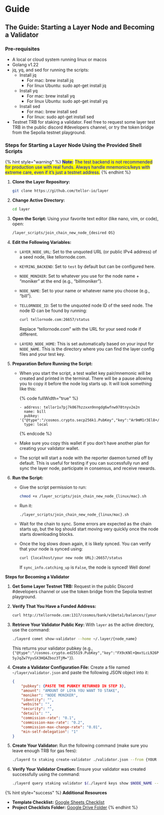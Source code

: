 # Guide

## The Guide: Starting a Layer Node and Becoming a Validator

### Pre-requisites

* A local or cloud system running linux or macos
* Golang v1.22
* jq, yq, and sed for running the scripts:
  * Install jq
    * For mac: brew install jq
    * For linux Ubuntu: sudo apt-get install jq
  * Install yq
    * For mac: brew install yq
    * For linux Ubuntu: sudo apt-get install yq
  * Install sed
    * For mac: brew install sed
    * For linux: sudo apt-get install sed
* Testnet TRB for staking a validator. Feel free to request some layer test TRB in the public discord #developers channel, or try the token bridge from the Sepolia testnet playground.

### **Steps for Starting a Layer Node Using the Provided Shell Scripts**

{% hint style="warning" %}
<mark style="color:blue;">**Note:**</mark> <mark style="color:blue;"></mark><mark style="color:blue;">The test backend is not recommended for production use with real funds. Always handle mnemonics/keys with extreme care, even if it’s just a testnet address.</mark>
{% endhint %}

1.  **Clone the Layer Repository:**

    ```sh
    git clone https://github.com/tellor-io/layer
    ```
2.  **Change Active Directory:**

    ```sh
    cd layer
    ```
3.  **Open the Script:** Using your favorite text editor (like nano, vim, or code), open:

    ```sh
    /layer_scripts/join_chain_new_node_{desired OS}
    ```
4. **Edit the Following Variables:**
   * `LAYER_NODE_URL`: Set to the unquoted URL (or public IPv4 address) of a seed node, like tellornode.com.
   * `KEYRING_BACKEND`: Set to `test` by default but can be configured here.
   * `NODE_MONIKER`: Set to whatever you use for the node name + “moniker” at the end (e.g., “billmoniker”).
   * `NODE_NAME`: Set to your name or whatever name you choose (e.g., “bill”).
   *   `TELLORNODE_ID`: Set to the unquoted node ID of the seed node. The node ID can be found by running:

       ```sh
       curl tellornode.com:26657/status
       ```

       Replace “tellornode.com” with the URL for your seed node if different.
   * `LAYERD_NODE_HOME`: This is set automatically based on your input for `NODE_NAME`. This is the directory where you can find the layer config files and your test key.



1. **Preparation Before Running the Script:**
   *   When you start the script, a test wallet key pair/mnemonic will be created and printed in the terminal. There will be a pause allowing you to copy it before the node log starts up. It will look something like this:

       {% code fullWidth="true" %}
       ```
       - address: tellor1v7pj7k067hzzxxn9nngdg6wfnw978tnyv2e2n
         name: bill
         pubkey: '{"@type":"/cosmos.crypto.secp256k1.PubKey","key":"Ar9mM1r3El8+/qaWT9sVlcHwDwHe/b0iSq4yRSxZnTd"}'
         type: local
       ```
       {% endcode %}
   * Make sure you copy this wallet if you don’t have another plan for creating your validator wallet.
   * The script will start a node with the reporter daemon turned off by default. This is useful for testing if you can successfully run and sync the layer node, participate in consensus, and receive rewards.
2. **Run the Script:**
   *   Give the script permission to run:

       ```sh
       chmod +x /layer_scripts/join_chain_new_node_{linux/mac}.sh
       ```
   *   Run it:

       ```sh
       ./layer_scripts/join_chain_new_node_{linux/mac}.sh
       ```
   * Wait for the chain to sync. Some errors are expected as the chain starts up, but the log should start moving very quickly once the node starts downloading blocks.
   *   Once the log slows down again, it is likely synced. You can verify that your node is synced using:

       ```sh
       curl {localhost/your new node URL}:26657/status
       ```

       If `sync_info.catching_up` is `False`, the node is synced! Well done!

**Steps for Becoming a Validator**

1. **Get Some Layer Testnet TRB:** Request in the public Discord #developers channel or use the token bridge from the Sepolia testnet playground.
2.  **Verify That You Have a Funded Address:**

    ```sh
    curl http://tellornode.com:1317/cosmos/bank/v1beta1/balances/{your address}
    ```
3.  **Retrieve Your Validator Public Key:** With `layer` as the active directory, use the command:

    ```sh
    ./layerd comet show-validator --home ~/.layer/{node_name}
    ```

    This returns your validator pubkey (e.g., `{"@type":"/cosmos.crypto.ed25519.PubKey","key":"FX9cKNl+QmxtLcL926P5yJqZw7YyuSX3HQAZboz3TjM="}`).
4.  **Create a Validator Configuration File:** Create a file named `~/layer/validator.json` and paste the following JSON object into it:

    ```json
    {
        "pubkey": {PASTE THE PUBKEY RETURNED IN STEP 3},
        "amount": "AMOUNT OF LOYA YOU WANT TO STAKE",
        "moniker": "NODE MONIKER",
        "identity": "",
        "website": "",
        "security": "",
        "details": "",
        "commission-rate": "0.1",
        "commission-max-rate": "0.2",
        "commission-max-change-rate": "0.01",
        "min-self-delegation": "1"
    }
    ```
5.  **Create Your Validator:** Run the following command (make sure you leave enough TRB for gas fees):

    ```sh
    ./layerd tx staking create-validator ./validator.json --from {YOUR ADDRESS} --home ~/.layer/{NODE_NAME} --chain-id layer --node="http://tellornode.com:26657"
    ```
6.  **Verify Your Validator Creation:** Ensure your validator was created successfully using the command:

    ```sh
    ./layerd query staking validator $(./layerd keys show $NODE_NAME --bech val --address --keyring-backend $KEYRING_BACKEND --home $LAYERD_NODE_HOME) --output json | jq
    ```

{% hint style="success" %}
**Additional Resources**

* **Template Checklist:** [Google Sheets Checklist](https://docs.google.com/spreadsheets/d/1wT6nSM60KU6JD5PGHiKxPhUgwL0DQtOC-Rfo6BTitN8/edit#gid=0)
* **Project Checklists Folder:** [Google Drive Folder](https://drive.google.com/drive/u/1/folders/10Ixjl4fP7A7ZT-bPdIeTq9kI9XKkrvx\_)
{% endhint %}
